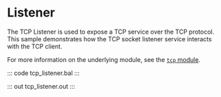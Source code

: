 # Listener

The TCP Listener is used to expose a TCP service over the TCP protocol. This sample demonstrates how the TCP socket listener service interacts with the TCP client.

For more information on the underlying module, see the [`tcp` module](https://lib.ballerina.io/ballerina/tcp/latest).

::: code tcp_listener.bal :::

::: out tcp_listener.out :::